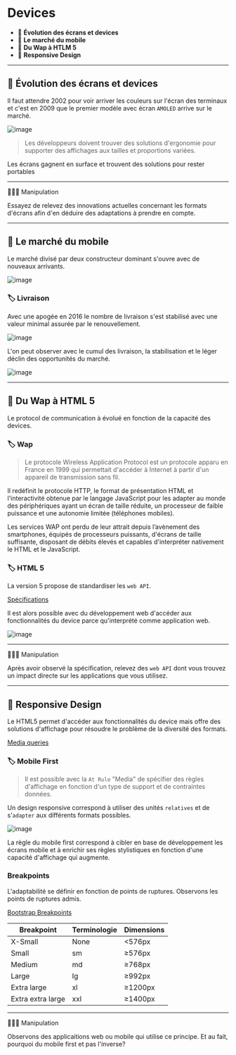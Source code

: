 # Devices

*  🔖 **Évolution des écrans et devices**
*  🔖 **Le marché du mobile**
*  🔖 **Du Wap à HTLM 5**
*  🔖 **Responsive Design**

___

## 📑 Évolution des écrans et devices

Il faut attendre 2002 pour voir arriver les couleurs sur l'écran des terminaux et c'est en 2009 que le premier modèle avec écran `AMOLED` arrive sur le marché.

![image](https://raw.githubusercontent.com/seeren-training/Solutions-Mobile/master/wiki/resources/evolution-ecran-samsung.jpg)

> Les développeurs doivent trouver des solutions d'ergonomie pour supporter des affichages aux tailles et proportions variées.

Les écrans gagnent en surface et trouvent des solutions pour rester portables

___

👨🏻‍💻 Manipulation

Essayez de relevez des innovations actuelles concernant les formats d'écrans afin d'en déduire des adaptations à prendre en compte.

___

## 📑 Le marché du mobile

Le marché divisé par deux constructeur dominant s'ouvre avec de nouveaux arrivants.

![image](https://raw.githubusercontent.com/seeren-training/Solutions-Mobile/master/wiki/resources/constructeurs.png)

### 🏷️ **Livraison**

Avec une apogée en 2016 le nombre de livraison s'est stabilisé avec une valeur minimal assurée par le renouvellement.

![image](https://raw.githubusercontent.com/seeren-training/Solutions-Mobile/master/wiki/resources/livraison.png)

L'on peut observer avec le cumul des livraison, la stabilisation et le léger déclin des opportunités du marché.

![image](https://raw.githubusercontent.com/seeren-training/Solutions-Mobile/master/wiki/resources/livraison-decenie.png)

___


## 📑 Du Wap à HTML 5

Le protocol de communication à évolué en fonction de la capacité des devices.

### 🏷️ **Wap**

> Le protocole Wireless Application Protocol est un protocole apparu en France en 1999 qui permettait d'accéder à Internet à partir d'un appareil de transmission sans fil.

Il redéfinit le protocole HTTP, le format de présentation HTML et l'interactivité obtenue par le langage JavaScript pour les adapter au monde des périphériques ayant un écran de taille réduite, un processeur de faible puissance et une autonomie limitée (téléphones mobiles).

Les services WAP ont perdu de leur attrait depuis l’avènement des smartphones, équipés de processeurs puissants, d'écrans de taille suffisante, disposant de débits élevés et capables d'interpréter nativement le HTML et le JavaScript. 

### 🏷️ **HTML 5**

La version 5 propose de standardiser les `web API`.

[Spécifications](https://developer.mozilla.org/fr/docs/Web/API#sp%C3%A9cifications)

Il est alors possible avec du développement web d'accéder aux fonctionnalités du device parce qu'interprété comme application web.

![image](https://raw.githubusercontent.com/seeren-training/Solutions-Mobile/master/wiki/resources/html5-features.jpg)

___

👨🏻‍💻 Manipulation

Après avoir observé la spécification, relevez des `web API` dont vous trouvez un impact directe sur les applications que vous utilisez.

___

## 📑 Responsive Design

Le HTML5 permet d'accéder aux fonctionnalités du device mais offre des solutions d'affichage pour résoudre le problème de la diversité des formats.

[Media queries](https://developer.mozilla.org/fr/docs/Web/CSS/Requ%C3%AAtes_m%C3%A9dia/Utiliser_les_Media_queries#combiner_plusieurs_types_ou_caract%C3%A9ristiques)

### 🏷️ **Mobile First**

> Il est possible avec la `At Rule` "Media" de spécifier des règles d'affichage en fonction d'un type de support et de contraintes données. 

Un design responsive correspond à utiliser des unités `relatives` et de s'`adapter` aux différents formats possibles.

![image](https://raw.githubusercontent.com/seeren-training/Solutions-Mobile/master/wiki/resources/mobile-first.png)

La règle du mobile first correspond à cibler en base de développement les écrans mobile et à enrichir ses règles stylistiques en fonction d'une capacité d'affichage qui augmente.

### **Breakpoints**

L'adaptabilité se définir en fonction de points de ruptures. Observons les points de ruptures admis.

[Bootstrap Breakpoints](https://getbootstrap.com/docs/5.0/layout/breakpoints/)

|Breakpoint|Terminologie|Dimensions|
|--|--|--|
|X-Small|None|<576px|
|Small|sm|≥576px|
|Medium|md|≥768px|
|Large|lg|≥992px|
|Extra large|xl|≥1200px|
|Extra extra large|xxl|≥1400px|

___

👨🏻‍💻 Manipulation

Observons des applicaitions web ou mobile qui utilise ce principe. Et au fait, pourquoi du mobile first et pas l'inverse?
